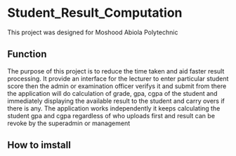# Student_Result_Computation
This project was designed for Moshood Abiola Polytechnic

## Function
The purpose of this project is to reduce the time taken and aid faster result processing.
It provide an interface for the lecturer to enter particular student score then the 
admin or examination officer verifys it and submit from there the application will do 
calculation of grade, gpa, cgpa of the student and immediately displaying the available
result to the student and carry overs if there is any. The application works independently
it keeps calculating the student gpa and cgpa regardless of who uploads first and result can
be revoke by the superadmin or management

## How to imstall
